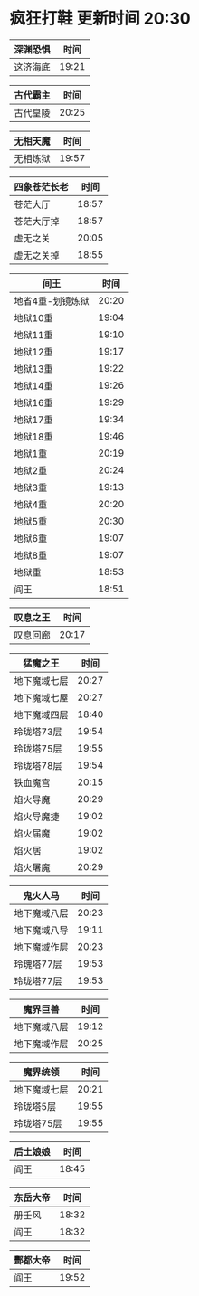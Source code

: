 # 疯狂打鞋 更新时间 20:30

| 深渊恐惧   | 时间    |
|--------|-------|
| 这济海底 | 19:21 |

| 古代霸主   | 时间    |
|--------|-------|
| 古代皇陵 | 20:25 |

| 无相天魔   | 时间    |
|--------|-------|
| 无相炼狱 | 19:57 |

| 四象苍茫长老   | 时间    |
|--------|-------|
| 苍茫大厅 | 18:57 |
| 苍茫大厅掉 | 18:57 |
| 虚无之关 | 20:05 |
| 虚无之关掉 | 18:55 |

| 间王   | 时间    |
|--------|-------|
| 地省4重-划镜炼狱 | 20:20 |
| 地狱10重 | 19:04 |
| 地狱11重 | 19:10 |
| 地狱12重 | 19:17 |
| 地狱13重 | 19:22 |
| 地狱14重 | 19:26 |
| 地狱16重 | 19:29 |
| 地狱17重 | 19:34 |
| 地狱18重 | 19:46 |
| 地狱1重 | 20:19 |
| 地狱2重 | 20:24 |
| 地狱3重 | 19:13 |
| 地狱4重 | 20:20 |
| 地狱5重 | 20:30 |
| 地狱6重 | 19:07 |
| 地狱8重 | 19:07 |
| 地狱重 | 18:53 |
| 阎王 | 18:51 |

| 叹息之王   | 时间    |
|--------|-------|
| 叹息回廊 | 20:17 |

| 猛魔之王   | 时间    |
|--------|-------|
| 地下魔域七层 | 20:27 |
| 地下魔域七屋 | 20:27 |
| 地下魔域四层 | 18:40 |
| 玲珑塔73层 | 19:54 |
| 玲珑塔75层 | 19:55 |
| 玲珑塔78层 | 19:54 |
| 铁血魔宫 | 20:15 |
| 焰火导魔 | 20:29 |
| 焰火导魔捷 | 19:02 |
| 焰火届魔 | 19:02 |
| 焰火居 | 19:02 |
| 焰火屠魔 | 20:29 |

| 鬼火人马   | 时间    |
|--------|-------|
| 地下魔域八层 | 20:23 |
| 地下魔域八导 | 19:11 |
| 地下魔域作层 | 20:23 |
| 玲瑰塔77层 | 19:53 |
| 玲珑塔77层 | 19:53 |

| 魔界巨兽   | 时间    |
|--------|-------|
| 地下魔域八层 | 19:12 |
| 地下魔域作层 | 20:25 |

| 魔界统领   | 时间    |
|--------|-------|
| 地下魔域七层 | 20:21 |
| 玲珑塔5层 | 19:55 |
| 玲珑塔75层 | 19:55 |

| 后土娘娘   | 时间    |
|--------|-------|
| 阎王 | 18:45 |

| 东岳大帝   | 时间    |
|--------|-------|
| 册壬风 | 18:32 |
| 阎王 | 18:32 |

| 酆都大帝   | 时间    |
|--------|-------|
| 阎王 | 19:52 |